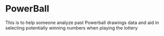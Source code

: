 # PowerBall
This is to help someone analyze past Powerball drawings data and aid in selecting potentially winning numbers when playing the lottery
